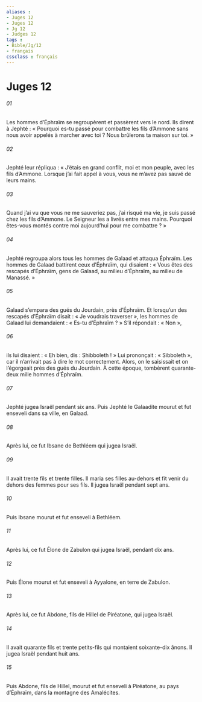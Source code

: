 ```yaml
---
aliases : 
- Juges 12
- Juges 12
- Jg 12
- Judges 12
tags : 
- Bible/Jg/12
- français
cssclass : français
---
```


# Juges 12

###### 01
Les hommes d’Éphraïm se regroupèrent et passèrent vers le nord. Ils dirent à Jephté : « Pourquoi es-tu passé pour combattre les fils d’Ammone sans nous avoir appelés à marcher avec toi ? Nous brûlerons ta maison sur toi. »
###### 02
Jephté leur répliqua : « J’étais en grand conflit, moi et mon peuple, avec les fils d’Ammone. Lorsque j’ai fait appel à vous, vous ne m’avez pas sauvé de leurs mains.
###### 03
Quand j’ai vu que vous ne me sauveriez pas, j’ai risqué ma vie, je suis passé chez les fils d’Ammone. Le Seigneur les a livrés entre mes mains. Pourquoi êtes-vous montés contre moi aujourd’hui pour me combattre ? »
###### 04
Jephté regroupa alors tous les hommes de Galaad et attaqua Éphraïm. Les hommes de Galaad battirent ceux d’Éphraïm, qui disaient : « Vous êtes des rescapés d’Éphraïm, gens de Galaad, au milieu d’Éphraïm, au milieu de Manassé. »
###### 05
Galaad s’empara des gués du Jourdain, près d’Éphraïm. Et lorsqu’un des rescapés d’Éphraïm disait : « Je voudrais traverser », les hommes de Galaad lui demandaient : « Es-tu d’Éphraïm ? » S’il répondait : « Non »,
###### 06
ils lui disaient : « Eh bien, dis : Shibboleth ! » Lui prononçait : « Sibboleth », car il n’arrivait pas à dire le mot correctement. Alors, on le saisissait et on l’égorgeait près des gués du Jourdain. À cette époque, tombèrent quarante-deux mille hommes d’Éphraïm.
###### 07
Jephté jugea Israël pendant six ans. Puis Jephté le Galaadite mourut et fut enseveli dans sa ville, en Galaad.
###### 08
Après lui, ce fut Ibsane de Bethléem qui jugea Israël.
###### 09
Il avait trente fils et trente filles. Il maria ses filles au-dehors et fit venir du dehors des femmes pour ses fils. Il jugea Israël pendant sept ans.
###### 10
Puis Ibsane mourut et fut enseveli à Bethléem.
###### 11
Après lui, ce fut Élone de Zabulon qui jugea Israël, pendant dix ans.
###### 12
Puis Élone mourut et fut enseveli à Ayyalone, en terre de Zabulon.
###### 13
Après lui, ce fut Abdone, fils de Hillel de Piréatone, qui jugea Israël.
###### 14
Il avait quarante fils et trente petits-fils qui montaient soixante-dix ânons. Il jugea Israël pendant huit ans.
###### 15
Puis Abdone, fils de Hillel, mourut et fut enseveli à Piréatone, au pays d’Éphraïm, dans la montagne des Amalécites.
